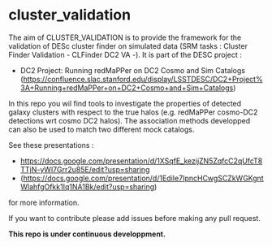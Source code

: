 # cluster_validation


The aim of CLUSTER_VALIDATION is to provide the framework for the validation of DESc cluster finder on simulated data (SRM tasks : Cluster Finder Validation - CLFinder DC2 VA -). It is part of the DESC project : 
- DC2 Project: Running redMaPPer on DC2 Cosmo and Sim Catalogs (https://confluence.slac.stanford.edu/display/LSSTDESC/DC2+Project%3A+Running+redMaPPer+on+DC2+Cosmo+and+Sim+Catalogs)  

In this repo you wil find tools to investigate the properties of detected galaxy clusters with respect to the true halos (e.g. redMaPPer cosmo-DC2 detections wrt cosmo DC2 halos). The association methods developped can also be used to match two different mock catalogs. 

See these presentations :
 - https://docs.google.com/presentation/d/1XSqfE_kezijZN5ZqfcC2qUfcT8TTjN-yWl7Grr2u85E/edit?usp=sharing
 - (https://docs.google.com/presentation/d/1EdiIe7IpncHCwgSCZkWGKgntWlahfgOfkk1Iq1NA1Bk/edit?usp=sharing) 

for more information. 

If you want to contribute please add issues before making any pull request. 

__This repo is under continuous developpment.__
